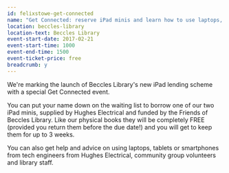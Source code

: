 ```yaml
---
id: felixstowe-get-connected
name: "Get Connected: reserve iPad minis and learn how to use laptops, tablets and smartphones"
location: beccles-library
location-text: Beccles Library
event-start-date: 2017-02-21
event-start-time: 1000
event-end-time: 1500
event-ticket-price: free
breadcrumb: y
---
```


We're marking the launch of Beccles Library's new iPad lending scheme with a special Get Connected event.

You can put your name down on the waiting list to borrow one of our two iPad minis,  supplied by Hughes Electrical and funded by the Friends of Beccles Library. Like our physical books they will be completely FREE (provided you return them before the due date!) and you will get to keep them for up to 3 weeks.

You can also get help and advice on using laptops, tablets or smartphones from tech engineers from Hughes Electrical, community group volunteers and library staff.
